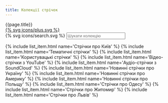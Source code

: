 ```yaml
---
title: Колекції стрічок
---
```


<div class="box">
  <div class="box-header">
    <div class="box-header-start"></div>
    <div class="box-title">{{page.title}}</div>
    <div class="box-header-end">
      <a href="#" class="button">
        {% svg icons/plus.svg %}
      </a>
    </div>
  </div>

  <form class="search">
    {% svg icons/search.svg %}
    <input class="search-input" type="search" placeholder="Шукати колекцію" />
  </form>

  <nav class="list">
    {% include list_item.html name='Стрічки про Київ' %}
    {% include list_item.html name='Тематичні стрічки' %}
    {% include list_item.html name='Користувацькі стрічки' %}
    {% include list_item.html name='Відео-стрічки з YouTube' %}
    {% include list_item.html name='Аудіо-стрічки з SoundCloud' %}
    {% include list_item.html name='Новинні стрічки про Україну' %}
    {% include list_item.html name='Новинні стрічки про Америку' %}
    {% include list_item.html name='Новинні стрічки про Польщу' %}
    {% include list_item.html name='Стрічки про Одесу' %}
    {% include list_item.html name='Стрічки про Житомир' %}
    {% include list_item.html name='Стрічки про Львів' %}
  </nav>
</div>

